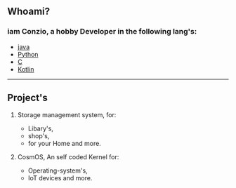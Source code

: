 ## Whoami?

### iam Conzio, a hobby Developer in the following lang's:
- [java](https://en.wikipedia.org/wiki/Java_(programming_language))
- [Python](https://en.wikipedia.org/wiki/Python_(programming_language))
- [C](https://en.wikipedia.org/wiki/The_C_Programming_Language)
- [Kotlin](https://en.wikipedia.org/wiki/Kotlin_(programming_language))

---

## Project's

1. Storage management system, for:
    - Libary's, 
    - shop's,
    - for your Home and more.
 
 
2. CosmOS, An self coded Kernel for:
    - Operating-system's,
    - IoT devices and more.
